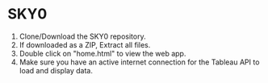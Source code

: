 # SKY0

1. Clone/Download the SKY0 repository.
2. If downloaded as a ZIP, Extract all files.
3. Double click on "home.html" to view the web app.
4. Make sure you have an active internet connection for the Tableau API to load and display data.
